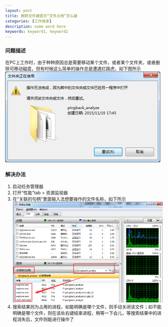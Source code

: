 ```yaml
---
layout: post
title: 删除文件被提示“文件占用”怎么破
categories: [工作效率]
description: some word here
keywords: keyword1, keyword2
---
```


### 问题描述
在PC上工作时，由于种种原因总是需要移动某个文件，或者某个文件夹，或者删除可移动磁盘，但有时候这么简单的操作总是遭遇拦路虎，如下图所示
![2015-12-20-process1](/images/2015-12-20-process1.png)
### 解决办法
1. 启动任务管理器
2. 打开“性能”tab > 资源监视器
3. 在“关联的句柄”里面输入法想要操作的文件名称，如下所示
![2015-12-20-process2](/images/2015-12-20-process2.png)
4. 搜索结果则为占用的进程，如能明确是哪个文件，则手动关闭该文件；如不能明确是哪个文件，则在该处右键结束进程，稍等一下会儿，等搜索结果中的进程消失后，文件则能进行操作了
